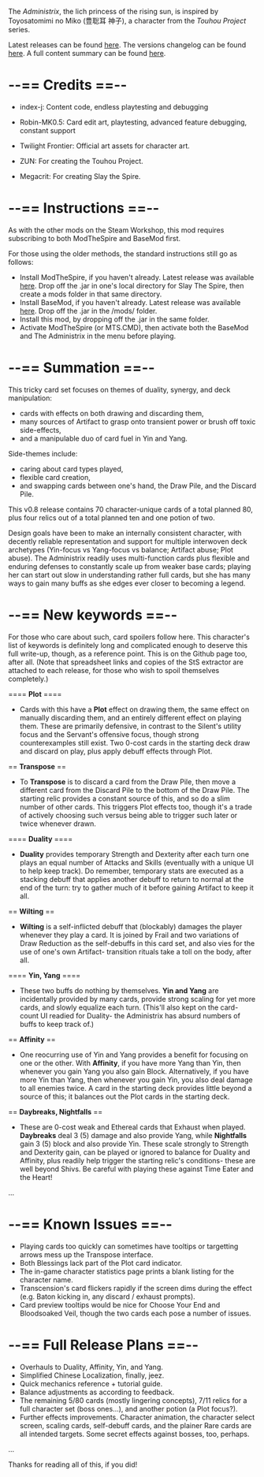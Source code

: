 The _Administrix_, the lich princess of the rising sun,
is inspired by Toyosatomimi no Miko (豊聡耳 神子),
a character from the _Touhou Project_ series.

Latest releases can be found [here](https://github.com/regret-index/Administrix-Mod/releases). The versions changelog can be found [here](https://github.com/regret-index/Administrix-Mod/blob/master/changelog.txt). A full content summary can be found [here](https://regret-index.github.io/Administrix-Summary/).

--== Credits ==--
======

 * index-j: Content code, endless playtesting and debugging
 * Robin-MK0.5: Card edit art, playtesting, advanced feature debugging,
   constant support

 * Twilight Frontier: Official art assets for character art.
 * ZUN: For creating the Touhou Project.
 * Megacrit: For creating Slay the Spire.

--== Instructions ==--
====== 

As with the other mods on the Steam Workshop, this mod requires subscribing to
both ModTheSpire and BaseMod first. 

For those using the older methods, the standard instructions still go as
follows:

 * Install ModTheSpire, if you haven't already.
   Latest release was available [here](https://github.com/kiooeht/ModTheSpire/releases).
   Drop off the .jar in one's local directory for Slay The Spire,
   then create a mods folder in that same directory.
 * Install BaseMod, if you haven't already.
   Latest release was available [here](https://github.com/daviscook477/BaseMod/releases).
   Drop off the .jar in the /mods/ folder.
 * Install this mod, by dropping off the .jar in the same folder.
 * Activate ModTheSpire (or MTS.CMD), then activate both the BaseMod
   and The Administrix in the menu before playing.

--== Summation ==--
======

This tricky card set focuses on themes of duality, synergy, and deck 
manipulation:

 * cards with effects on both drawing and discarding them,
 * many sources of Artifact to grasp onto transient power
   or brush off toxic side-effects,
 * and a manipulable duo of card fuel in Yin and Yang.
 
Side-themes include:

 * caring about card types played,
 * flexible card creation,
 * and swapping cards between one's hand, the Draw Pile, and the Discard Pile.

This v0.8 release contains 70 character-unique cards of a total planned 80,
plus four relics out of a total planned ten and one potion of two.

Design goals have been to make an internally consistent character, with decently
reliable representation and support for multiple interwoven deck archetypes
(Yin-focus vs Yang-focus vs balance; Artifact abuse; Plot abuse).
The Administrix readily uses multi-function cards plus flexible and enduring
defenses to constantly scale up from weaker base cards; playing her can start
out slow in understanding rather full cards, but she has many ways to gain many
buffs as she edges ever closer to becoming a legend.

--== New keywords ==--
======

For those who care about such, card spoilers follow here. This character's list
of keywords is definitely long and complicated enough to deserve this full
write-up, though, as a reference point. This is on the Github page too, after
all. (Note that spreadsheet links and copies of the StS extractor are attached
to each release, for those who wish to spoil themselves completely.)

==== __Plot__ ====

 * Cards with this have a __Plot__ effect on drawing them, the same effect on
   manually discarding them, and an entirely different effect on playing them.
   These are primarily defensive, in contrast to the Silent's utility focus
   and the Servant's offensive focus, though strong counterexamples still exist.
   Two 0-cost cards in the starting deck draw and discard on play, plus apply
   debuff effects through Plot.

== __Transpose__ ==

 * To __Transpose__ is to discard a card from the Draw Pile, then move a
   different card from the Discard Pile to the bottom of the Draw Pile. The
   starting relic provides a constant source of this, and so do a slim number
   of other cards. This triggers Plot effects too, though it's a trade of
   actively choosing such versus being able to trigger such later or twice whenever
   drawn.

==== __Duality__ ====

 * __Duality__ provides temporary Strength and Dexterity after each turn
   one plays an equal number of Attacks and Skills (eventually with a unique UI
   to help keep track). Do remember, temporary stats are executed as a stacking
   debuff that applies another debuff to return to normal at the end of the
   turn: try to gather much of it before gaining Artifact to keep it all.

== __Wilting__ ==

 * __Wilting__ is a self-inflicted debuff that (blockably) damages the player
   whenever they play a card. It is joined by Frail and two variations of Draw
   Reduction as the self-debuffs in this card set, and also vies for the use of
   one's own Artifact- transition rituals take a toll on the body, after all.

==== __Yin, Yang__ ====

 * These two buffs do nothing by themselves. __Yin and Yang__ are incidentally
   provided by many cards, provide strong scaling for yet more cards, and
   slowly equalize each turn. (This'll also kept on the card-count UI readied
   for Duality- the Administrix has absurd numbers of buffs to keep track of.)

== __Affinity__ ==

 * One reocurring use of Yin and Yang provides a benefit for focusing on one or
   the other. With __Affinity__, if you have more Yang than Yin, then whenever
   you gain Yang you also gain Block. Alternatively, if you have more Yin than
   Yang, then whenever you gain Yin, you also deal damage to all enemies twice.
   A card in the starting deck provides little beyond a source of this;
   it balances out the Plot cards in the starting deck.

== __Daybreaks, Nightfalls__ ==

 * These are 0-cost weak and Ethereal cards that Exhaust when played.
   __Daybreaks__ deal 3 (5) damage and also provide Yang, while __Nightfalls__
   gain 3 (5) block and also provide Yin. These scale strongly to Strength and
   Dexterity gain, can be played or ignored to balance for Duality and Affinity,
   plus readily help trigger the starting relic's conditions- these are well
   beyond Shivs. Be careful with playing these against Time Eater and the Heart!

...

--== Known Issues ==--
======

 * Playing cards too quickly can sometimes have tooltips or targetting arrows
   mess up the Transpose interface.
 * Both Blessings lack part of the Plot card indicator.
 * The in-game character statistics page prints a blank listing for the 
   character name.
 * Transcension's card flickers rapidly if the screen dims during the effect
   (e.g. Baton kicking in, any discard / exhaust prompts).
 * Card preview tooltips would be nice for Choose Your End and Bloodsoaked Veil,
   though the two cards each pose a number of issues.

--== Full Release Plans ==--
======
 * Overhauls to Duality, Affinity, Yin, and Yang.
 * Simplified Chinese Localization, finally, jeez.
 * Quick mechanics reference + tutorial guide.
 * Balance adjustments as according to feedback.
 * The remaining 5/80 cards (mostly lingering concepts),
   7/11 relics for a full character set (boss ones...),
   and another potion (a Plot focus?).
 * Further effects improvements. Character animation, the character select
   screen, scaling cards, self-debuff cards, and the plainer Rare cards
   are all intended targets. Some secret effects against bosses, too, perhaps.

...

Thanks for reading all of this, if you did!